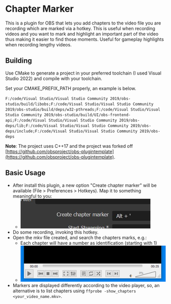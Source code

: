 # Chapter Marker

This is a plugin for OBS that lets you add chapters to the video file you are recording which are marked via a hotkey. This is useful when recording videos and you want to mark and highlight an important part of the video thus making it easier to find those moments. Useful for gameplay highlights when recording lengthy videos.

## Building

Use CMake to generate a project in your preferred toolchain (I used Visual Studio 2022) and compile with your toolchain.

Set your CMAKE_PREFIX_PATH properly, an example is below.

`F:/code/Visual Studio/Visual Studio Community 2019/obs-studio/build/libobs;F:/code/Visual Studio/Visual Studio Community 2019/obs-studio/build/deps/w32-pthreads;F:/code/Visual Studio/Visual Studio Community 2019/obs-studio/build/UI/obs-frontend-api;F:/code/Visual Studio/Visual Studio Community 2019/obs-deps/lib;F:/code/Visual Studio/Visual Studio Community 2019/obs-deps/include;F:/code/Visual Studio/Visual Studio Community 2019/obs-deps` 

**Note**: The project uses C++17 and the project was forked off [https://github.com/obsproject/obs-plugintemplate](https://github.com/obsproject/obs-plugintemplate).

## Basic Usage

- After install this plugin, a new option "Create chapter marker" will be available (File > Preferences > Hotkeys). Map it to something meaningful to you:
  - ![OBS option](imgs/obs_option.jpg)
- Do some recording, invoking this hotkey.
- Open the mkv file created, and search the chapters marks, e.g.:
  - Each chapter will have a number as identification (starting with 1)
  - ![list of chapters in VLC-player](imgs/vlc_chapters_example.gif)
- Markers are displayed differently according to the video player, so, an alternative is to list chapters using `ffprobe -show_chapters <your_video_name.mkv>`.
